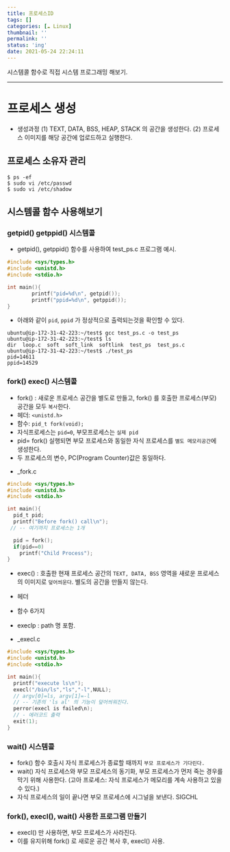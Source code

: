 ```yaml
---
title: 프로세스ID
tags: []
categories: [☁️ Linux]
thumbnail: ''
permalink: ''
status: 'ing'
date: 2021-05-24 22:24:11
---
```


시스템콜 함수로 직접 시스템 프로그래밍 해보기.
<!-- excerpt -->
<!-- toc -->

---

# 프로세스 생성
- 생성과정
 (1) TEXT, DATA, BSS, HEAP, STACK 의 공간을 생성한다.
 (2) 프로세스 이미지를 해당 공간에 업로드하고 실행한다.

## 프로세스 소유자 관리
```shell
$ ps -ef
$ sudo vi /etc/passwd
$ sudo vi /etc/shadow
```

## 시스템콜 함수 사용해보기

### getpid() getppid() 시스템콜
- getpid(), getppid() 함수를 사용하여 test_ps.c 프로그램 예시.

```c
#include <sys/types.h>
#include <unistd.h>
#include <stdio.h>

int main(){
        printf("pid=%d\n", getpid());
        printf("ppid=%d\n", getppid());
}
```
* 아래와 같이 `pid`, `ppid` 가 정상적으로 출력되는것을 확인할 수 있다.

```shell
ubuntu@ip-172-31-42-223:~/test$ gcc test_ps.c -o test_ps
ubuntu@ip-172-31-42-223:~/test$ ls
dir  loop.c  soft  soft_link  softlink  test_ps  test_ps.c
ubuntu@ip-172-31-42-223:~/test$ ./test_ps
pid=14611
ppid=14529
```

### fork() exec() 시스템콜
- fork() : 새로운 프로세스 공간을 별도로 만들고, fork() 를 호출한 프로세스(부모) 공간을 모두 `복사`한다.
 - 헤더: `<unistd.h>`
 - 함수: `pid_t fork(void);`
 - 자식프로세스는 `pid=0`, 부모프로세스는 `실제 pid`
 - pid= fork() 실행되면 부모 프로세스와 동일한 자식 프로세스를 `별도 메모리공간`에 생성한다.
 - 두 프로세스의 변수, PC(Program Counter)값은 동일하다.

* _fork.c
```c
#include <sys/types.h>
#include <unistd.h>
#include <stdio.h>

int main(){
  pid_t pid;
  printf("Before fork() call\n");
 // -- 여기까지 프로세스는 1개

  pid = fork();
  if(pid==0)
    printf("Child Process");
}

```

- exec() : 호출한 현재 프로세스 공간의 `TEXT, DATA, BSS` 영역을 새로운 프로세스의 이미지로 `덮어씌운다`. 별도의 공간을 만들지 않는다.

 - 헤더
 - 함수 6가지
  
  - execlp : path 명 포함. 

* _execl.c
```c
#include <sys/types.h>
#include <unistd.h>
#include <stdio.h>

int main(){
  printf("execute ls\n");
  execl("/bin/ls","ls","-l",NULL);
  // argv[0]=ls, argv[1]=-l
  // -- 기존의 'ls al' 의 기능이 덮어씌워진다.
  perror(execl is failed\n);
  // - 에러코드 출력
  exit(1);
}

```

### wait() 시스템콜
- fork() 함수 호출시 자식 프로세스가 종료할 때까지 `부모 프로세스가 기다린다.`
- wait() 자식 프로세스와 부모 프로세스의 동기화, 부모 프로세스가 먼저 죽는 경우를 막기 위해 사용한다. (고아 프로세스: 자식 프로세스가 메모리를 계속 사용하고 있을 수 있다.)
- 자식 프로세스의 일이 끝나면 부모 프로세스에 시그널을 보낸다. SIGCHL

### fork(), execl(), wait() 사용한 프로그램 만들기
- execl() 만 사용하면, 부모 프로세스가 사라진다.
 - 이를 유지위해 fork() 로 새로운 공간 복사 후, execl() 사용.






